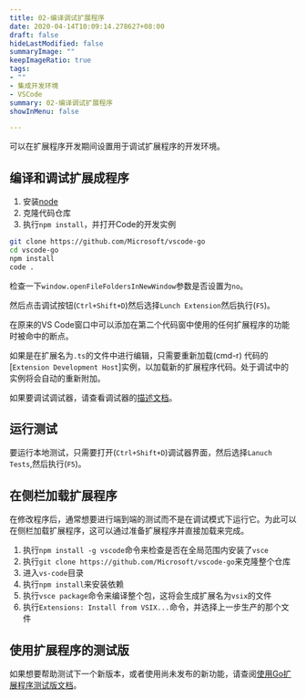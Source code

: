 ```yaml
---
title: 02-编译调试扩展程序
date: 2020-04-14T10:09:14.278627+08:00
draft: false
hideLastModified: false
summaryImage: ""
keepImageRatio: true
tags:
- ""
- 集成开发环境
- VSCode
summary: 02-编译调试扩展程序
showInMenu: false

---
```


可以在扩展程序开发期间设置用于调试扩展程序的开发环境。

## 编译和调试扩展成程序

1. 安装[node](https://nodejs.org/en/)
2. 克隆代码仓库
3. 执行`npm install`，并打开Code的开发实例

```bash
git clone https://github.com/Microsoft/vscode-go
cd vscode-go
npm install
code .
```

检查一下`window.openFileFoldersInNewWindow`参数是否设置为`no`。

然后点击调试按钮(`Ctrl+Shift+D`)然后选择`Lunch Extension`然后执行(`F5`)。

在原来的VS Code窗口中可以添加在第二个代码窗中使用的任何扩展程序的功能时被命中的断点。

如果是在扩展名为`.ts`的文件中进行编辑，只需要重新加载(cmd-r) 代码的[`Extension Development Host`]实例，以加载新的扩展程序代码。处于调试中的实例将会自动的重新附加。

如果要调试调试器，请查看调试器的[描述文档](https://github.com/Microsoft/vscode-go/tree/master/src/debugAdapter)。

## 运行测试

要运行本地测试，只需要打开(`Ctrl+Shift+D`)调试器界面，然后选择`Lanuch Tests`,然后执行(`F5`)。

## 在侧栏加载扩展程序

在修改程序后，通常想要进行端到端的测试而不是在调试模式下运行它。为此可以在侧栏加载扩展程序，这可以通过准备扩展程序并直接加载来完成。

1. 执行`npm install -g vscode`命令来检查是否在全局范围内安装了`vsce`
2. 执行`git clone https://github.com/Microsoft/vscode-go`来克隆整个仓库
3. 进入`vs-code`目录
4. 执行`npm install`来安装依赖
5. 执行`vsce package`命令来编译整个包，这将会生成扩展名为`vsix`的文件
6. 执行`Extensions: Install from VSIX...`命令，并选择上一步生产的那个文件

## 使用扩展程序的测试版

如果想要帮助测试下一个新版本，或者使用尚未发布的新功能，请查阅[使用Go扩展程序测试版文档](https://github.com/Microsoft/vscode-go/wiki/Use-the-beta-version-of-the-latest-Go-extension)。

